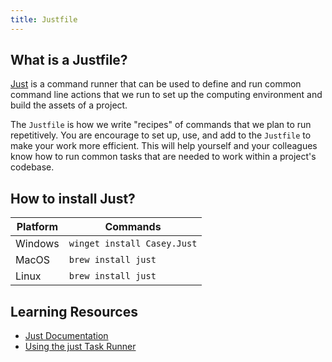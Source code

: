 ```yaml
---
title: Justfile
---
```


## What is a Justfile?

[Just](https://just.systems/man/en/) is a command runner that can be used to define and
run common command line actions that we run to set up the computing environment and
build the assets of a project.

The `Justfile` is how we write "recipes" of commands that we plan to run repetitively.
You are encourage to set up, use, and add to the `Justfile` to make your work more
efficient. This will help yourself and your colleagues know how to run common tasks that
are needed to work within a project's codebase.

## How to install Just?

| Platform | Commands                    |
| -------- | --------------------------- |
| Windows  | `winget install Casey.Just` |
| MacOS    | `brew install just`         |
| Linux    | `brew install just`         |

## Learning Resources

- [Just Documentation](https://just.systems)
- [Using the just Task Runner](https://www.stuartellis.name/articles/just-task-runner/)
